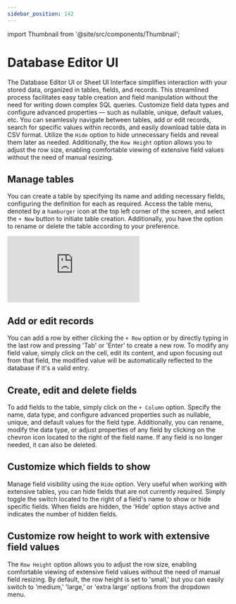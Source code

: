 ```yaml
---
sidebar_position: 142
---
```


import Thumbnail from '@site/src/components/Thumbnail';

# Database Editor UI

The Database Editor UI or Sheet UI Interface simplifies interaction with your stored data, organized in tables, fields, and records. This streamlined process facilitates easy table creation and field manipulation without the need for writing down complex SQL queries. Customize field data types and configure advanced properties — such as nullable, unique, default values, etc. You can seamlessly navigate between tables, add or edit records, search for specific values within records, and easily download table data in CSV format. Utilize the `Hide` option to hide unnecessary fields and reveal them later as needed. Additionally, the `Row Height` option allows you to adjust the row size, enabling comfortable viewing of extensive field values without the need of manual resizing.

## Manage tables

You can create a table by specifying its name and adding necessary fields, configuring the definition for each as required. Access the table menu, denoted by a `hamburger` icon at the top left corner of the screen, and select the `+ New` button to initiate table creation. Additionally, you have the option to rename or delete the table according to your preference.

<div style={{ position: 'relative', paddingBottom: 'calc(45.708333333333336% + 41px)', height: 0 }}>
  <iframe
    src="https://demo.arcade.software/2bZZgk3PGrQsUV9sYGNj?embed"
    title="DronaHQ Database - Create Table flow"
    frameBorder="0"
    loading="lazy"
    allowFullScreen
    style={{ position: 'absolute', top: 0, left: 0, width: '100%', height: '100%', colorScheme: 'light' }}
    webkitallowfullscreen
    mozallowfullscreen
  ></iframe>
</div>

## Add or edit records

You can add a row by either clicking the `+ Row` option or by directly typing in the last row and pressing 'Tab' or 'Enter' to create a new row. To modify any field value, simply click on the cell, edit its content, and upon focusing out from that field, the modified value will be automatically reflected to the database if it's a valid entry.

## Create, edit and delete fields

To add fields to the table, simply click on the `+ Column` option. Specify the name, data type, and configure advanced properties such as nullable, unique, and default values for the field type. Additionally, you can rename, modify the data type, or adjust properties of any field by clicking on the chevron icon located to the right of the field name. If any field is no longer needed, it can also be deleted.

## Customize which fields to show

Manage field visibility using the `Hide` option. Very useful when working with extensive tables, you can hide fields that are not currently required. Simply toggle the switch located to the right of a field's name to show or hide specific fields. When fields are hidden, the 'Hide' option stays active and indicates the number of hidden fields.

## Customize row height to work with extensive field values

The `Row Height` option allows you to adjust the row size, enabling comfortable viewing of extensive field values without the need of manual field resizing. By default, the row height is set to 'small,' but you can easily switch to 'medium,' 'large,' or 'extra large' options from the dropdown menu.
